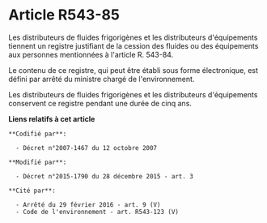 # Article R543-85

Les distributeurs de fluides frigorigènes et les distributeurs d'équipements tiennent un registre justifiant de la cession
des fluides ou des équipements aux personnes mentionnées à l'article R. 543-84.

Le contenu de ce registre, qui peut être établi sous forme électronique, est défini par arrêté du ministre chargé de
l'environnement.

Les distributeurs de fluides frigorigènes et les distributeurs d'équipements conservent ce registre pendant une durée de cinq
ans.

**Liens relatifs à cet article**

	**Codifié par**:

	  - Décret n°2007-1467 du 12 octobre 2007

	**Modifié par**:

	  - Décret n°2015-1790 du 28 décembre 2015 - art. 3

	**Cité par**:

	  - Arrêté du 29 février 2016 - art. 9 (V)
	  - Code de l'environnement - art. R543-123 (V)
